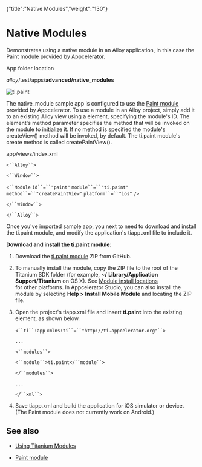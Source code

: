 {"title":"Native Modules","weight":"130"} 

# Native Modules

Demonstrates using a native module in an Alloy application, in this case the Paint module provided by Appcelerator.

App folder location

_alloy_/test/apps/**advanced/native\_modules**

![ti.paint](/Images/appc/download/attachments/41845669/ti.paint.png)

The native\_module sample app is configured to use the [Paint module](https://marketplace.axway.com/apps/4977#!overview) provided by Appcelerator. To use a module in an Alloy project, simply add it to an existing Alloy view using a <Module/> element, specifying the module's ID. The element's method parameter specifies the method that will be invoked on the module to initialize it. If no method is specified the module's createView() method will be invoked, by default. The ti.paint module's create method is called createPaintView().

app/views/index.xml

`<``Alloy``>`

`<``Window``>`

`<``Module`  `id``=``"paint"`  `module``=``"ti.paint"`  `method``=``"createPaintView"`  `platform``=``"ios"` `/>`

`</``Window``>`

`</``Alloy``>`

Once you've imported sample app, you next to need to download and install the ti.paint module, and modify the application's tiapp.xml file to include it.

**Download and install the ti.paint module**:

1.  Download the [ti.paint module](https://github.com/appcelerator-archive/ti.paint) ZIP from GitHub.
    
2.  To manually install the module, copy the ZIP file to the root of the Titanium SDK folder (for example, **~/** **Library/Application Support/Titanium** on OS X). See [Module install locations](/docs/appc/Titanium_SDK/Titanium_SDK_How-tos/Using_Modules/Using_a_Module/#Moduleinstalllocations)  
    for other platforms. In Appcelerator Studio, you can also install the module by selecting **Help > Install Mobile Module** and locating the ZIP file.
    
3.  Open the project's tiapp.xml file and insert **<module>ti.paint</module>** into the existing <modules></modules> element, as shown below.
    
    `<``ti``:app` `xmlns:ti``=``"http://ti.appcelerator.org"``>`
    
    `...`
    
    `<``modules``>`
    
    `<``module``>ti.paint</``module``>`
    
    `</``modules``>`
    
    `...`
    
    `</``xml``>`
    
4.  Save tiapp.xml and build the application for iOS simulator or device. (The Paint module does not currently work on Android.)
    

## See also

*   [Using Titanium Modules](/docs/appc/Axway_Appcelerator_Studio/Axway_Appcelerator_Studio_Guide/Titanium_Development/Titanium_Modules/Using_Titanium_Modules/)
    
*   [Paint module](https://marketplace.axway.com/apps/4977#!overview)